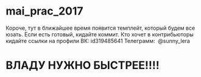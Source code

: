 # mai_prac_2017
Короче, тут в ближайшее время появится темплейт, который будем все юзать.
Если есть готовый, кидайте коммит. Кто хочет в контрибьюторы кидайте ссылки на профили
ВК:         id319485641
Телеграмм:  @sunny_lera

# ВЛАДУ НУЖНО БЫСТРЕЕ!!!!

